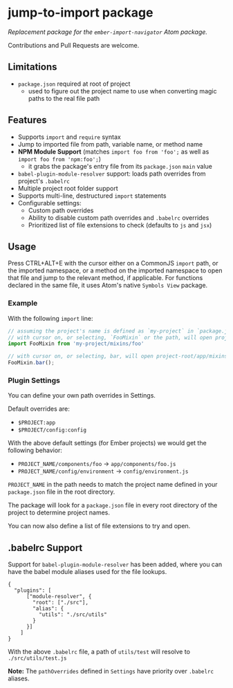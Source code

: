 # jump-to-import package

*Replacement package for the `ember-import-navigator` Atom package.*

Contributions and Pull Requests are welcome.

## Limitations
- `package.json` required at root of project
  - used to figure out the project name to use when converting magic paths to the real file path

## Features
- Supports `import` and `require` syntax
- Jump to imported file from path, variable name, or method name
- **NPM Module Support** (matches `import foo from 'foo';` as well as `import foo from 'npm:foo';`)
  - it grabs the package's entry file from its `package.json` `main` value
- `babel-plugin-module-resolver` support: loads path overrides from project's `.babelrc`
- Multiple project root folder support
- Supports multi-line, destructured `import` statements
- Configurable settings:
  - Custom path overrides
  - Ability to disable custom path overrides and `.babelrc` overrides
  - Prioritized list of file extensions to check (defaults to `js` and `jsx`)

## Usage
Press CTRL+ALT+E with the cursor either on a CommonJS `import` path, or the imported namespace, or a method on the imported namespace to open that file and jump to the relevant method, if applicable. For functions declared in the same file, it uses Atom's native `Symbols View` package.

### Example
With the following `import` line:

```javascript
// assuming the project's name is defined as `my-project` in `package.json`
// with cursor on, or selecting, `FooMixin` or the path, will open project-root/app/mixins/foo.js
import FooMixin from 'my-project/mixins/foo'

// with cursor on, or selecting, bar, will open project-root/app/mixins/foo.js and jump to the bar() method
FooMixin.bar();
```

### Plugin Settings

You can define your own path overrides in Settings.

Default overrides are:
- `$PROJECT:app`
- `$PROJECT/config:config`

With the above default settings (for Ember projects) we would get the following behavior:
- `PROJECT_NAME/components/foo` -> `app/components/foo.js`
- `PROJECT_NAME/config/environment` -> `config/environment.js`

`PROJECT_NAME` in the path needs to match the project name defined in your `package.json` file in the root directory.

The package will look for a `package.json` file in every root directory of the project to determine project names.

You can now also define a list of file extensions to try and open.

## .babelrc Support

Support for `babel-plugin-module-resolver` has been added, where you can have the babel module aliases used for the file lookups.

```
{
  "plugins": [
      ["module-resolver", {
        "root": ["./src"],
        "alias": {
          "utils": "./src/utils"
        }
      }]
    ]
}
```

With the above `.babelrc` file, a path of `utils/test` will resolve to `./src/utils/test.js`

**Note:** The `pathOverrides` defined in `Settings` have priority over `.babelrc` aliases.
